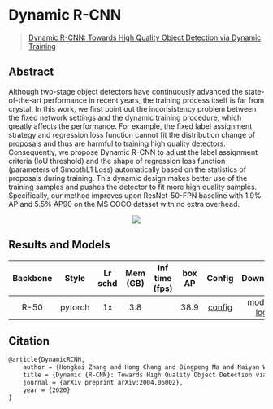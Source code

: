 # Dynamic R-CNN

> [Dynamic R-CNN: Towards High Quality Object Detection via Dynamic Training](https://arxiv.org/abs/2004.06002)

<!-- [ALGORITHM] -->

## Abstract

Although two-stage object detectors have continuously advanced the state-of-the-art performance in recent years, the training process itself is far from crystal. In this work, we first point out the inconsistency problem between the fixed network settings and the dynamic training procedure, which greatly affects the performance. For example, the fixed label assignment strategy and regression loss function cannot fit the distribution change of proposals and thus are harmful to training high quality detectors. Consequently, we propose Dynamic R-CNN to adjust the label assignment criteria (IoU threshold) and the shape of regression loss function (parameters of SmoothL1 Loss) automatically based on the statistics of proposals during training. This dynamic design makes better use of the training samples and pushes the detector to fit more high quality samples. Specifically, our method improves upon ResNet-50-FPN baseline with 1.9% AP and 5.5% AP90 on the MS COCO dataset with no extra overhead.

<div align=center>
<img src="https://user-images.githubusercontent.com/40661020/143879518-842f5bec-9f65-4454-93a1-9b3b0c42ec3c.png"/>
</div>

## Results and Models

| Backbone |  Style  | Lr schd | Mem (GB) | Inf time (fps) | box AP |                   Config                    |                                                                                                                                 Download                                                                                                                                 |
| :------: | :-----: | :-----: | :------: | :------------: | :----: | :-----------------------------------------: | :----------------------------------------------------------------------------------------------------------------------------------------------------------------------------------------------------------------------------------------------------------------------: |
|   R-50   | pytorch |   1x    |   3.8    |                |  38.9  | [config](./dynamic-rcnn_r50_fpn_1x_coco.py) | [model](https://mmassets.onedl.ai/mmdetection/v2.0/dynamic_rcnn/dynamic_rcnn_r50_fpn_1x/dynamic_rcnn_r50_fpn_1x-62a3f276.pth) \| [log](https://mmassets.onedl.ai/mmdetection/v2.0/dynamic_rcnn/dynamic_rcnn_r50_fpn_1x/dynamic_rcnn_r50_fpn_1x_20200618_095048.log.json) |

## Citation

```latex
@article{DynamicRCNN,
    author = {Hongkai Zhang and Hong Chang and Bingpeng Ma and Naiyan Wang and Xilin Chen},
    title = {Dynamic {R-CNN}: Towards High Quality Object Detection via Dynamic Training},
    journal = {arXiv preprint arXiv:2004.06002},
    year = {2020}
}
```
